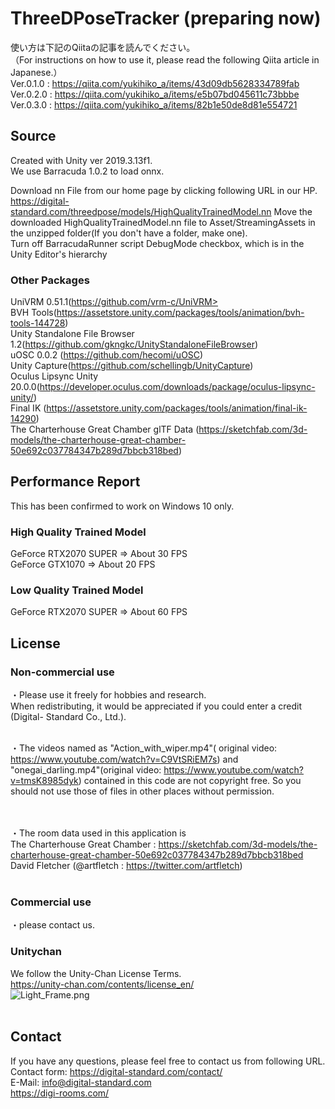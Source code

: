 # ThreeDPoseTracker (preparing now)
使い方は下記のQiitaの記事を読んでください。</br>
（For instructions on how to use it, please read the following Qiita article in Japanese.）</br>
Ver.0.1.0 : https://qiita.com/yukihiko_a/items/43d09db5628334789fab</br>
Ver.0.2.0 : https://qiita.com/yukihiko_a/items/e5b07bd045611c73bbbe</br>
Ver.0.3.0 : https://qiita.com/yukihiko_a/items/82b1e50de8d81e554721</br>

## Source
Created with Unity ver 2019.3.13f1.</br>
We use Barracuda 1.0.2 to load onnx.</br>

Download nn File from our home page by clicking following URL in our HP.</br>
   https://digital-standard.com/threedpose/models/HighQualityTrainedModel.nn
Move the downloaded HighQualityTrainedModel.nn file to Asset/StreamingAssets in the unzipped folder(If you don't have a folder, make one).</br>
Turn off BarracudaRunner script DebugMode checkbox, which is in the Unity Editor's hierarchy</br>

### Other Packages
UniVRM 0.51.1(https://github.com/vrm-c/UniVRM></br>
BVH Tools(https://assetstore.unity.com/packages/tools/animation/bvh-tools-144728)</br>
Unity Standalone File Browser 1.2(https://github.com/gkngkc/UnityStandaloneFileBrowser)</br>
uOSC 0.0.2 (https://github.com/hecomi/uOSC)</br>
Unity Capture(https://github.com/schellingb/UnityCapture)</br>
Oculus Lipsync Unity 20.0.0(https://developer.oculus.com/downloads/package/oculus-lipsync-unity/)</br>
Final IK (https://assetstore.unity.com/packages/tools/animation/final-ik-14290)</br>
The Charterhouse Great Chamber glTF Data (https://sketchfab.com/3d-models/the-charterhouse-great-chamber-50e692c037784347b289d7bbcb318bed)

## Performance Report</br>
This has been confirmed to work on Windows 10 only.</br>
### High Quality Trained Model </br>
GeForce RTX2070 SUPER ⇒ About 30 FPS </br>
GeForce GTX1070 ⇒ About 20 FPS </br>
### Low Quality Trained Model </br>
GeForce RTX2070 SUPER ⇒ About 60 FPS </br>


## License
### Non-commercial use</br>
・Please use it freely for hobbies and research. </br>
  When redistributing, it would be appreciated if you could enter a credit (Digital-  Standard Co., Ltd.).</br></br>
   
・The videos named as "Action_with_wiper.mp4"(
original video: https://www.youtube.com/watch?v=C9VtSRiEM7s) and "onegai_darling.mp4"(original video: https://www.youtube.com/watch?v=tmsK8985dyk) contained in this code are not copyright free.
  So you should not use those of files in other places without permission.</br></br></br>

・The room data used in this application is</br>
The Charterhouse Great Chamber : https://sketchfab.com/3d-models/the-charterhouse-great-chamber-50e692c037784347b289d7bbcb318bed</br>
David Fletcher (@artfletch : https://twitter.com/artfletch)</br></br>

### Commercial use</br>
・please contact us.</br>

### Unitychan</br>
We follow the Unity-Chan License Terms.</br>
https://unity-chan.com/contents/license_en/</br>
![Light_Frame.png](image/Light_Frame.png)</br></br>
  
## Contact</br>
If you have any questions, please feel free to contact us from following URL.</br>
Contact form:  https://digital-standard.com/contact/ </br>
E-Mail: info@digital-standard.com </br>
https://digi-rooms.com/

